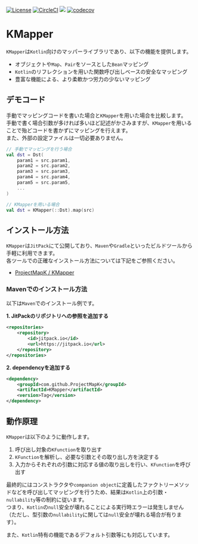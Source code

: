 [![License](https://img.shields.io/badge/License-Apache%202.0-blue.svg)](https://opensource.org/licenses/Apache-2.0)
[![CircleCI](https://circleci.com/gh/ProjectMapK/KMapper.svg?style=svg)](https://circleci.com/gh/ProjectMapK/KMapper)
[![](https://jitci.com/gh/ProjectMapK/KMapper/svg)](https://jitci.com/gh/ProjectMapK/KMapper)
[![codecov](https://codecov.io/gh/ProjectMapK/KMapper/branch/master/graph/badge.svg)](https://codecov.io/gh/ProjectMapK/KMapper)

KMapper
====
`KMapper`は`Kotlin`向けのマッパーライブラリであり、以下の機能を提供します。  

- オブジェクトや`Map`、`Pair`をソースとした`Bean`マッピング
- `Kotlin`のリフレクションを用いた関数呼び出しベースの安全なマッピング
- 豊富な機能による、より柔軟かつ労力の少ないマッピング

## デモコード
手動でマッピングコードを書いた場合と`KMapper`を用いた場合を比較します。  
手動で書く場合引数が多ければ多いほど記述がかさみますが、`KMapper`を用いることで殆どコードを書かずにマッピングを行えます。  
また、外部の設定ファイルは一切必要ありません。

```kotlin
// 手動でマッピングを行う場合
val dst = Dst(
    param1 = src.param1,
    param2 = src.param2,
    param3 = src.param3,
    param4 = src.param4,
    param5 = src.param5,
    ...
)

// KMapperを用いる場合
val dst = KMapper(::Dst).map(src)
```

## インストール方法
`KMapper`は`JitPack`にて公開しており、`Maven`や`Gradle`といったビルドツールから手軽に利用できます。  
各ツールでの正確なインストール方法については下記をご参照ください。

- [ProjectMapK / KMapper](https://jitpack.io/#ProjectMapK/KMapper)

### Mavenでのインストール方法
以下は`Maven`でのインストール例です。

**1. JitPackのリポジトリへの参照を追加する**

```xml
<repositories>
    <repository>
        <id>jitpack.io</id>
        <url>https://jitpack.io</url>
    </repository>
</repositories>
```

**2. dependencyを追加する**

```xml
<dependency>
    <groupId>com.github.ProjectMapK</groupId>
    <artifactId>KMapper</artifactId>
    <version>Tag</version>
</dependency>
```

## 動作原理
`KMapper`は以下のように動作します。

1. 呼び出し対象の`KFunction`を取り出す
2. `KFunction`を解析し、必要な引数とその取り出し方を決定する
3. 入力からそれぞれの引数に対応する値の取り出しを行い、`KFunction`を呼び出す

最終的にはコンストラクタや`companion object`に定義したファクトリーメソッドなどを呼び出してマッピングを行うため、結果は`Kotlin`上の引数・`nullability`等の制約に従います。  
つまり、`Kotlin`の`null`安全が壊れることによる実行時エラーは発生しません（ただし、型引数の`nullability`に関しては`null`安全が壊れる場合が有ります）。

また、`Kotlin`特有の機能であるデフォルト引数等にも対応しています。
